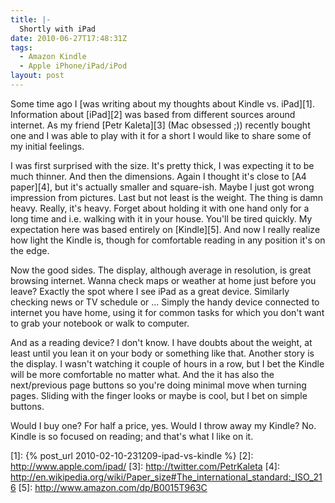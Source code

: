 ```yaml
---
title: |-
  Shortly with iPad
date: 2010-06-27T17:48:31Z
tags:
  - Amazon Kindle
  - Apple iPhone/iPad/iPod
layout: post
---
```

Some time ago I [was writing about my thoughts about Kindle vs. iPad][1]. Information about [iPad][2] was based from different sources around internet. As my friend [Petr Kaleta][3] (Mac obsessed ;)) recently bought one and I was able to play with it for a short I would like to share some of my initial feelings.

I was first surprised with the size. It's pretty thick, I was expecting it to be much thinner. And then the dimensions. Again I thought it's close to [A4 paper][4], but it's actually smaller and square-ish. Maybe I just got wrong impression from pictures. Last but not least is the weight. The thing is damn heavy. Really, it's heavy. Forget about holding it with one hand only for a long time and i.e. walking with it in your house. You'll be tired quickly. My expectation here was based entirely on [Kindle][5]. And now I really realize how light the Kindle is, though for comfortable reading in any position it's on the edge.

Now the good sides. The display, although average in resolution, is great browsing internet. Wanna check maps or weather at home just before you leave? Exactly the spot where I see iPad as a great device. Similarly checking news or TV schedule or ... Simply the handy device connected to internet you have home, using it for common tasks for which you don't want to grab your notebook or walk to computer.

And as a reading device? I don't know. I have doubts about the weight, at least until you lean it on your body or something like that. Another story is the display. I wasn't watching it couple of hours in a row, but I bet the Kindle will be more comfortable no matter what. And the it has also the next/previous page buttons so you're doing minimal move when turning pages. Sliding with the finger looks or maybe is cool, but I bet on simple buttons.

Would I buy one? For half a price, yes. Would I throw away my Kindle? No. Kindle is so focused on reading; and that's what I like on it.

[1]: {% post_url 2010-02-10-231209-ipad-vs-kindle %}
[2]: http://www.apple.com/ipad/
[3]: http://twitter.com/PetrKaleta
[4]: http://en.wikipedia.org/wiki/Paper_size#The_international_standard:_ISO_216
[5]: http://www.amazon.com/dp/B0015T963C